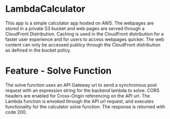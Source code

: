 # LambdaCalculator

This app is a simple calculator app hosted on AWS. The webpages are stored in a private S3 bucket and web pages are served through a CloudFront Distribution. Caching is used in the CloudFront distribution for a faster user experience and for users to access webpages quicker. The web content can only be accessed publicy through the CloudFront distribution as defined in the bucket policy.

# Feature - Solve Function

The solve function uses an API Gateway url to send a synchronous post request with an expression string for the backend lambda to solve. CORS headers are enabled for Cross-Origin referencing on the API url. The Lambda function is envoked through the API url request, and executes functionality for the calculator solve function. The response is returned with code 200.
